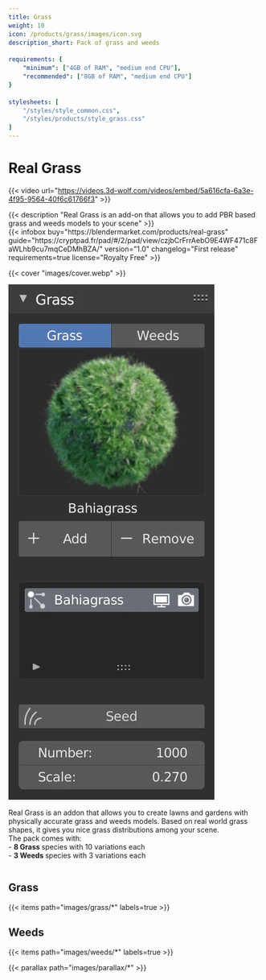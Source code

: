 ```yaml
---
title: Grass
weight: 10
icon: /products/grass/images/icon.svg
description_short: Pack of grass and weeds

requirements: {
    "minimum": ["4GB of RAM", "medium end CPU"],
    "recommended": ["8GB of RAM", "medium end CPU"]
}

stylesheets: [
    "/styles/style_common.css",
    "/styles/products/style_grass.css"
]
---
```


# Real Grass

{{< video url="https://videos.3d-wolf.com/videos/embed/5a616cfa-6a3e-4f95-9564-40f6c61766f3" >}}

<div class="space"></div>

<div class="halfpage">
    <div class="column">
	{{< description "Real Grass is an add-on that allows you to add PBR based grass and weeds models to your scene" >}}
    </div>
    <div class="column">
	{{< infobox
	    buy="https://blendermarket.com/products/real-grass"
	    guide="https://cryptpad.fr/pad/#/2/pad/view/czjbCrFrrAebO9E4WF471c8FaWLhb9cu7mqCeDMhBZA/"
	    version="1.0"
	    changelog="First release"
	    requirements=true
	    license="Royalty Free"
	>}}
    </div>
</div>

<div class="space"></div>

{{< cover "images/cover.webp" >}}

<div class="halfpage">
	<div class="column panel">
		<img class="panels" src="images/panel.webp">
	</div>
	<div class="column desc">
		<p>Real Grass is an addon that allows you to create lawns and gardens with physically accurate grass and weeds models.
Based on real world grass shapes, it gives you nice grass distributions among your scene.<br>
The pack comes with:<br>
- <strong>8 Grass </strong>species with 10 variations each<br>
- <strong>3 Weeds </strong>species with 3 variations each
		</p>
	</div>
</div>

<div class="space"></div>

<h2>Grass</h2>
{{< items path="images/grass/*" labels=true >}}

<div class="space"></div>

<h2>Weeds</h2>
{{< items path="images/weeds/*" labels=true >}}

{{< parallax path="images/parallax/*" >}}
